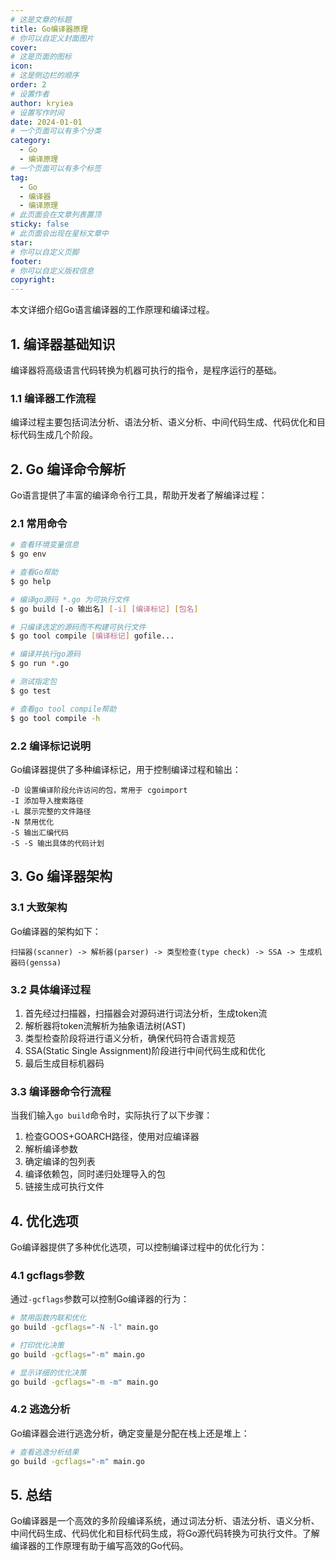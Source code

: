 ```yaml
---
# 这是文章的标题
title: Go编译器原理
# 你可以自定义封面图片
cover: 
# 这是页面的图标
icon: 
# 这是侧边栏的顺序
order: 2
# 设置作者
author: kryiea
# 设置写作时间
date: 2024-01-01
# 一个页面可以有多个分类
category:
  - Go
  - 编译原理
# 一个页面可以有多个标签
tag:
  - Go
  - 编译器
  - 编译原理
# 此页面会在文章列表置顶
sticky: false
# 此页面会出现在星标文章中
star: 
# 你可以自定义页脚
footer: 
# 你可以自定义版权信息
copyright: 
---
```


本文详细介绍Go语言编译器的工作原理和编译过程。

<!-- more -->

## 1. 编译器基础知识

编译器将高级语言代码转换为机器可执行的指令，是程序运行的基础。

### 1.1 编译器工作流程

编译过程主要包括词法分析、语法分析、语义分析、中间代码生成、代码优化和目标代码生成几个阶段。

## 2. Go 编译命令解析

Go语言提供了丰富的编译命令行工具，帮助开发者了解编译过程：

### 2.1 常用命令

```bash
# 查看环境变量信息
$ go env

# 查看Go帮助
$ go help

# 编译go源码 *.go 为可执行文件
$ go build [-o 输出名] [-i] [编译标记] [包名]

# 只编译选定的源码而不构建可执行文件
$ go tool compile [编译标记] gofile...

# 编译并执行go源码
$ go run *.go

# 测试指定包
$ go test

# 查看go tool compile帮助
$ go tool compile -h
```

### 2.2 编译标记说明

Go编译器提供了多种编译标记，用于控制编译过程和输出：

```
-D 设置编译阶段允许访问的包，常用于 cgoimport
-I 添加导入搜索路径
-L 展示完整的文件路径
-N 禁用优化
-S 输出汇编代码
-S -S 输出具体的代码计划
```

## 3. Go 编译器架构

### 3.1 大致架构

Go编译器的架构如下：

```
扫描器(scanner) -> 解析器(parser) -> 类型检查(type check) -> SSA -> 生成机器码(genssa)
```

### 3.2 具体编译过程

1. 首先经过扫描器，扫描器会对源码进行词法分析，生成token流
2. 解析器将token流解析为抽象语法树(AST)
3. 类型检查阶段将进行语义分析，确保代码符合语言规范
4. SSA(Static Single Assignment)阶段进行中间代码生成和优化
5. 最后生成目标机器码

### 3.3 编译器命令行流程

当我们输入`go build`命令时，实际执行了以下步骤：

1. 检查GOOS+GOARCH路径，使用对应编译器
2. 解析编译参数
3. 确定编译的包列表
4. 编译依赖包，同时递归处理导入的包
5. 链接生成可执行文件

## 4. 优化选项

Go编译器提供了多种优化选项，可以控制编译过程中的优化行为：

### 4.1 gcflags参数

通过`-gcflags`参数可以控制Go编译器的行为：

```bash
# 禁用函数内联和优化
go build -gcflags="-N -l" main.go

# 打印优化决策
go build -gcflags="-m" main.go

# 显示详细的优化决策
go build -gcflags="-m -m" main.go
```

### 4.2 逃逸分析

Go编译器会进行逃逸分析，确定变量是分配在栈上还是堆上：

```bash
# 查看逃逸分析结果
go build -gcflags="-m" main.go
```

## 5. 总结

Go编译器是一个高效的多阶段编译系统，通过词法分析、语法分析、语义分析、中间代码生成、代码优化和目标代码生成，将Go源代码转换为可执行文件。了解编译器的工作原理有助于编写高效的Go代码。
